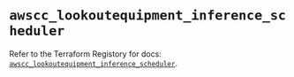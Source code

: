 # `awscc_lookoutequipment_inference_scheduler`

Refer to the Terraform Registory for docs: [`awscc_lookoutequipment_inference_scheduler`](https://registry.terraform.io/providers/hashicorp/awscc/0.70.0/docs/resources/lookoutequipment_inference_scheduler).
